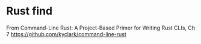 # Rust find

From  Command-Line Rust: A Project-Based Primer for Writing Rust CLIs, Ch 7
 https://github.com/kyclark/command-line-rust



